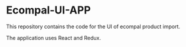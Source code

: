 # Ecompal-UI-APP

This repository contains the code for the UI of ecompal product import.

The application uses React and Redux.
